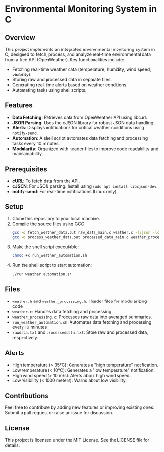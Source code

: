 
# Environmental Monitoring System in C

## Overview
This project implements an integrated environmental monitoring system in C, designed to fetch, process, and analyze real-time environmental data from a free API (OpenWeather). Key functionalities include:
- Fetching real-time weather data (temperature, humidity, wind speed, visibility).
- Storing raw and processed data in separate files.
- Generating real-time alerts based on weather conditions.
- Automating tasks using shell scripts.

## Features
- **Data Fetching**: Retrieves data from OpenWeather API using libcurl.
- **JSON Parsing**: Uses the cJSON library for robust JSON data handling.
- **Alerts**: Displays notifications for critical weather conditions using `notify-send`.
- **Automation**: A shell script automates data fetching and processing tasks every 10 minutes.
- **Modularity**: Organized with header files to improve code readability and maintainability.

## Prerequisites
- **cURL**: To fetch data from the API.
- **cJSON**: For JSON parsing. Install using `sudo apt install libcjson-dev`.
- **notify-send**: For real-time notifications (Linux only).

## Setup
1. Clone this repository to your local machine.
2. Compile the source files using GCC:
   ```bash
   gcc -o fetch_weather_data.out raw_data_main.c weather.c -lcjson -lcurl
   gcc -o process_weather_data.out processed_data_main.c weather_processing.c
   ```
3. Make the shell script executable:
   ```bash
   chmod +x run_weather_automation.sh
   ```
4. Run the shell script to start automation:
   ```bash
   ./run_weather_automation.sh
   ```

## Files
- `weather.h` and `weather_processing.h`: Header files for modularizing code.
- `weather.c`: Handles data fetching and processing.
- `weather_processing.c`: Processes raw data into averaged summaries.
- `run_weather_automation.sh`: Automates data fetching and processing every 10 minutes.
- `rawdata.txt` and `processeddata.txt`: Store raw and processed data, respectively.

## Alerts
- High temperature (> 35°C): Generates a "high temperature" notification.
- Low temperature (< 10°C): Generates a "low temperature" notification.
- High wind speed (> 10 m/s): Alerts about high wind speed.
- Low visibility (< 1000 meters): Warns about low visibility.

## Contributions
Feel free to contribute by adding new features or improving existing ones. Submit a pull request or raise an issue for discussion.

## License
This project is licensed under the MIT License. See the LICENSE file for details.
